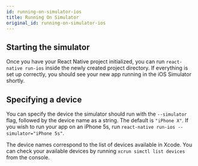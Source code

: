 ```yaml
---
id: running-on-simulator-ios
title: Running On Simulator
original_id: running-on-simulator-ios
---
```


## Starting the simulator

Once you have your React Native project initialized, you can run `react-native run-ios` inside the newly created project directory. If everything is set up correctly, you should see your new app running in the iOS Simulator shortly.

## Specifying a device

You can specify the device the simulator should run with the `--simulator` flag, followed by the device name as a string. The default is `"iPhone X"`. If you wish to run your app on an iPhone 5s, run `react-native run-ios --simulator="iPhone 5s"`.

The device names correspond to the list of devices available in Xcode. You can check your available devices by running `xcrun simctl list devices` from the console.
